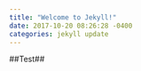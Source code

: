 ```yaml
---
title: "Welcome to Jekyll!"
date: 2017-10-20 08:26:28 -0400
categories: jekyll update
---
```


##Test##
